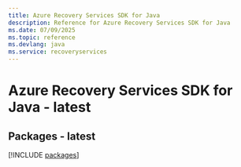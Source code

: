 ```yaml
---
title: Azure Recovery Services SDK for Java
description: Reference for Azure Recovery Services SDK for Java
ms.date: 07/09/2025
ms.topic: reference
ms.devlang: java
ms.service: recoveryservices
---
```

# Azure Recovery Services SDK for Java - latest
## Packages - latest
[!INCLUDE [packages](recovery-services-index.md)]